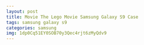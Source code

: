 ```yaml
---
layout: post
title: Movie The Lego Movie Samsung Galaxy S9 Case
tags: samsung galaxy s9
categories: samsung
img: 1dp0Cq51EY0SOB70y3Qec4rjt6zMyQdv9
---
```

